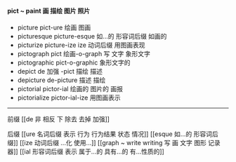 #### pict ~ paint 画 描绘 图片 照片
- picture pict-ure 绘画 图画
- picturesque picture-esque 如...的 形容词后缀  如画的
- picturize picture-ize ize 动词后缀 用图画表现
- pictograph pict 绘画-o-graph 写  文字  象形文字 
- pictographic pict-o-graphic 象形文字的
- depict de 加强 -pict 描绘 描述
- depicture de-picture 描述 描绘
- pictorial pictor-ial 绘画的 图片的  画报
- pictorialize pictor-ial-ize 用图画表示

---
前缀 
[[de   非 相反 下 除去 去掉 加强]]

后缀
[[ure 名词后缀  表示 行为 行为结果 状态 情况]]
[[esque 如...的 形容词后缀]]
[[ize 动词后缀 ...化 使用...]]
[[graph ~ write writing 写  画 文字 图形 记录器]]
[[ial 形容词后缀 表示 属于...的 具有...的 有...性质的]]